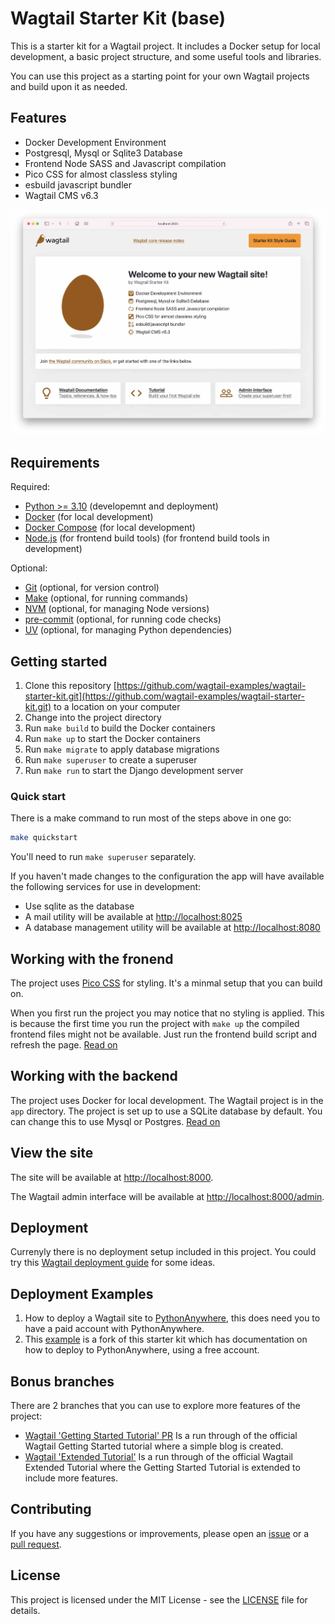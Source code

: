 # Wagtail Starter Kit (base)

This is a starter kit for a Wagtail project. It includes a Docker setup for local development, a basic project structure, and some useful tools and libraries.

You can use this project as a starting point for your own Wagtail projects and build upon it as needed.

## Features

- Docker Development Environment
- Postgresql, Mysql or Sqlite3 Database
- Frontend Node SASS and Javascript compilation
- Pico CSS for almost classless styling
- esbuild javascript bundler
- Wagtail CMS v6.3

![Wagtail Starter Kit](./docs/welcome-screen.jpg)

## Requirements

Required:

- [Python >= 3.10](https://www.python.org/downloads/) (developemnt and deployment)
- [Docker](https://www.docker.com/) (for local development)
- [Docker Compose](https://docs.docker.com/compose/) (for local development)
- [Node.js](https://nodejs.org/en/) (for frontend build tools) (for frontend build tools in development)

Optional:
- [Git](https://git-scm.com/) (optional, for version control)
- [Make](https://www.gnu.org/software/make/) (optional, for running commands)
- [NVM](https://github.com/nvm-sh/nvm) (optional, for managing Node versions)
- [pre-commit](https://pre-commit.com/) (optional, for running code checks)
- [UV](https://github.com/astral-sh/uv) (optional, for managing Python dependencies)

## Getting started

1. Clone this repository [https://github.com/wagtail-examples/wagtail-starter-kit.git](https://github.com/wagtail-examples/wagtail-starter-kit.git) to a location on your computer
2. Change into the project directory
3. Run `make build` to build the Docker containers
4. Run `make up` to start the Docker containers
5. Run `make migrate` to apply database migrations
6. Run `make superuser` to create a superuser
7. Run `make run` to start the Django development server

### Quick start

There is a make command to run most of the steps above in one go:

```bash
make quickstart
```

You'll need to run `make superuser` separately.

If you haven't made changes to the configuration the app will have available the following services for use in development:

- Use sqlite as the database
- A mail utility will be available at [http://localhost:8025](http://localhost:8025)
- A database management utility will be available at [http://localhost:8080](http://localhost:8080)

## Working with the fronend

The project uses [Pico CSS](https://picocss.com/) for styling. It's a minmal setup that you can build on.

When you first run the project you may notice that no styling is applied. This is because the first time you run the project with `make up` the compiled frontend files might not be available. Just run the frontend build script and refresh the page. [Read on](./docs/frontend-development.md)

## Working with the backend

The project uses Docker for local development. The Wagtail project is in the `app` directory. The project is set up to use a SQLite database by default. You can change this to use Mysql or Postgres. [Read on](./docs/backend-development.md)

## View the site

The site will be available at [http://localhost:8000](http://localhost:8000).

The Wagtail admin interface will be available at [http://localhost:8000/admin](http://localhost:8000/admin).

## Deployment

Currenyly there is no deployment setup included in this project. You could try this [Wagtail deployment guide](https://docs.wagtail.org/en/stable/deployment/index.html) for some ideas.

## Deployment Examples

1.  How to deploy a Wagtail site to [PythonAnywhere](https://www.nickmoreton.co.uk/articles/deploy-wagtail-cms-to-pythonanywhere/), this does need you to have a paid account with PythonAnywhere.
2. This [example](https://github.com/wagtail-examples/wsk-deploy-python-anywhere) is a fork of this starter kit which has documentation on how to deploy to PythonAnywhere, using a free account.

## Bonus branches

There are 2 branches that you can use to explore more features of the project:

- [Wagtail 'Getting Started Tutorial' PR](https://github.com/wagtail-examples/wagtail-starter-kit/pull/3) Is a run through of the official Wagtail Getting Started tutorial where a simple blog is created.
- [Wagtail 'Extended Tutorial'](https://github.com/wagtail-examples/wagtail-starter-kit/pull/4) Is a run through of the official Wagtail Extended Tutorial where the Getting Started Tutorial is extended to include more features.

## Contributing

If you have any suggestions or improvements, please open an [issue](https://github.com/wagtail-examples/wagtail-starter-kit/issues) or a [pull request](https://github.com/wagtail-examples/wagtail-starter-kit/pulls).

## License

This project is licensed under the MIT License - see the [LICENSE](LICENSE) file for details.
